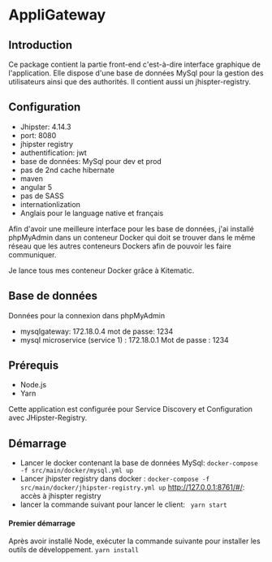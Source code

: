 # AppliGateway

## Introduction
Ce package contient la partie front-end c'est-à-dire interface graphique de l'application. Elle dispose d'une base de données MySql pour la gestion des utilisateurs ainsi que des authorités.
Il contient aussi un jhispter-registry.

## Configuration

- Jhipster: 4.14.3
- port: 8080
- jhipster registry
- authentification: jwt
- base de données: MySql pour dev et prod
- pas de 2nd cache hibernate
- maven
- angular 5
- pas de SASS
- internationlization
- Anglais pour le language native et français

Afin d'avoir une meilleure interface pour les base de données, j'ai installé phpMyAdmin dans un conteneur Docker qui doit se trouver dans le même réseau que les autres conteneurs Dockers afin de pouvoir les faire communiquer.

Je lance tous mes conteneur Docker grâce à Kitematic.

## Base de données

Données pour la connexion dans phpMyAdmin

- mysqlgateway: 172.18.0.4 mot de passe: 1234
- mysql microservice (service 1) : 172.18.0.1 Mot de passe : 1234


## Prérequis
- Node.js
- Yarn

Cette application est configurée pour Service Discovery et Configuration avec JHipster-Registry.

## Démarrage
- Lancer le docker contenant la base de données MySql: 
``docker-compose -f src/main/docker/mysql.yml up``
- Lancer jhipster registry dans docker : 
``docker-compose -f src/main/docker/jhipster-registry.yml up``
 http://127.0.0.1:8761/#/: accès à jhispter registry
 - lancer la commande suivant pour lancer le client: 
    `` yarn start``

#### Premier démarrage
Après avoir installé Node,  exécuter la commande suivante pour installer les outils de développement.
``yarn install``


